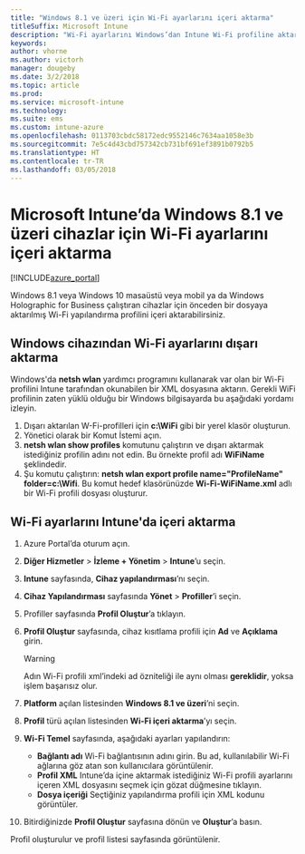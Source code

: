 ```yaml
---
title: "Windows 8.1 ve üzeri için Wi-Fi ayarlarını içeri aktarma"
titleSuffix: Microsoft Intune
description: "Wi-Fi ayarlarını Windows’dan Intune Wi-Fi profiline aktarma."
keywords: 
author: vhorne
ms.author: victorh
manager: dougeby
ms.date: 3/2/2018
ms.topic: article
ms.prod: 
ms.service: microsoft-intune
ms.technology: 
ms.suite: ems
ms.custom: intune-azure
ms.openlocfilehash: 0113703cbdc58172edc9552146c7634aa1058e3b
ms.sourcegitcommit: 7e5c4d43cbd757342cb731bf691ef3891b0792b5
ms.translationtype: HT
ms.contentlocale: tr-TR
ms.lasthandoff: 03/05/2018
---
```

# <a name="import-wi-fi-settings-for-windows-81-and-later-devices-in-microsoft-intune"></a>Microsoft Intune’da Windows 8.1 ve üzeri cihazlar için Wi-Fi ayarlarını içeri aktarma

[!INCLUDE[azure_portal](./includes/azure_portal.md)]

Windows 8.1 veya Windows 10 masaüstü veya mobil ya da Windows Holographic for Business çalıştıran cihazlar için önceden bir dosyaya aktarılmış Wi-Fi yapılandırma profilini içeri aktarabilirsiniz.

## <a name="export-wi-fi-settings-from-a-windows-device"></a>Windows cihazından Wi-Fi ayarlarını dışarı aktarma

Windows'da **netsh wlan** yardımcı programını kullanarak var olan bir Wi-Fi profilini Intune tarafından okunabilen bir XML dosyasına aktarın. Gerekli WiFi profilinin zaten yüklü olduğu bir Windows bilgisayarda bu aşağıdaki yordamı izleyin.
1. Dışarı aktarılan W-Fi-profilleri için **c:\WiFi** gibi bir yerel klasör oluşturun.
1. Yönetici olarak bir Komut İstemi açın.
1. **netsh wlan show profiles** komutunu çalıştırın ve dışarı aktarmak istediğiniz profilin adını not edin. Bu örnekte profil adı **WiFiName** şeklindedir.
1. Şu komutu çalıştırın: **netsh wlan export profile name="ProfileName" folder=c:\Wifi**. Bu komut hedef klasörünüzde **Wi-Fi-WiFiName.xml** adlı bir Wi-Fi profili dosyası oluşturur.

## <a name="import-the-wi-fi-settings-into-intune"></a>Wi-Fi ayarlarını Intune'da içeri aktarma

1. Azure Portal’da oturum açın.
2. **Diğer Hizmetler** > **İzleme + Yönetim** > **Intune**’u seçin.
3. **Intune** sayfasında, **Cihaz yapılandırması**’nı seçin.
2. **Cihaz Yapılandırması** sayfasında **Yönet** > **Profiller**’i seçin.
3. Profiller sayfasında **Profil Oluştur**’a tıklayın.
4. **Profil Oluştur** sayfasında, cihaz kısıtlama profili için **Ad** ve **Açıklama** girin.

   > [!WARNING]
   > Adın Wi-Fi profili xml’indeki ad özniteliği ile aynı olması **gereklidir**, yoksa işlem başarısız olur.

5. **Platform** açılan listesinden **Windows 8.1 ve üzeri**’ni seçin.
6. **Profil** türü açılan listesinden **Wi-Fi içeri aktarma**’yı seçin.
7. **Wi-Fi Temel** sayfasında, aşağıdaki ayarları yapılandırın:
    - **Bağlantı adı** Wi-Fi bağlantısının adını girin. Bu ad, kullanılabilir Wi-Fi ağlarına göz atan son kullanıcılara görüntülenir.
    - **Profil XML** Intune’da içine aktarmak istediğiniz Wi-Fi profili ayarlarını içeren XML dosyasını seçmek için gözat düğmesine tıklayın.
    - **Dosya içeriği** Seçtiğiniz yapılandırma profili için XML kodunu görüntüler.
8. Bitirdiğinizde **Profil Oluştur** sayfasına dönün ve **Oluştur**’a basın.

Profil oluşturulur ve profil listesi sayfasında görüntülenir.
